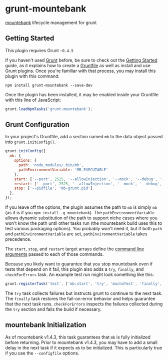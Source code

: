 # grunt-mountebank

[mountebank](http://www.mbtest.org) lifecycle management for grunt

## Getting Started

This plugin requires Grunt `~0.4.5`

If you haven't used [Grunt](http://gruntjs.com/) before, be sure to check out
the [Getting Started](http://gruntjs.com/getting-started) guide, as it explains
how to create a [Gruntfile](http://gruntjs.com/sample-gruntfile) as well as
install and use Grunt plugins. Once you're familiar with that process, you
may install this plugin with this command:

```shell
npm install grunt-mountebank --save-dev
```

Once the plugin has been installed, it may be enabled inside your Gruntfile with this line of JavaScript:

```js
grunt.loadNpmTasks('grunt-mountebank');
```

## Grunt Configuration

In your project's Gruntfile, add a section named `mb` to the data object passed into `grunt.initConfig()`.

```js
grunt.initConfig({
  mb: {
    options: {
      path: 'node_modules/.bin/mb',
      pathEnvironmentVariable: 'MB_EXECUTABLE'
    },
    start: ['--port', 2525, '--allowInjection', '--mock', '--debug', '--pidfile', 'mb-grunt.pid'],
    restart: ['--port', 2525, '--allowInjection', '--mock', '--debug', '--pidfile', 'mb-grunt.pid'],
    stop: ['--pidfile', 'mb-grunt.pid']
  },
});
```

If you leave off the options, the plugin assumes the path to `mb` is simply `mb` (as it is if you
`npm install -g mountebank`).  The `pathEnvironmentVariable` allows dynamic substitution of the
path to support niche cases where you won't know the path until other tasks run (the mountebank
build uses this to test various packaging options).  You probably won't need it, but if both
`path` and `pathEnvironmentVariable` are set, `pathEnvironmentVariable` takes precedence.

The `start`, `stop`, and `restart` target arrays define the [command
line arguments](http://www.mbtest.org/docs/commandLine) passed to each of those commands.

Because you likely want to guarantee that you stop mountebank even if tests that depend on it fail,
this plugin also adds a `try`, `finally`, and `checkForErrors` task.  An example test run might look
something like this:

```js
grunt.registerTask('test', ['mb:start', 'try', 'mochaTest', 'finally', 'mb:stop', 'checkForErrors']);
```

The `try` task collects failures but instructs grunt to continue to the next task.  The `finally` task
restores the fail-on-error behavior and helps guarantee that the next task runs.  `checkForErrors`
inspects the failures collected during the `try` section and fails the build if necessary.

## mountebank Initialization

As of mountebank v1.4.3, this task guarantees that `mb` is fully initialized before returning.
Prior to mountebank v1.4.3, you may have to add a small delay in the next task if it expects
`mb` to be initialized.  This is particularly true if you use the `--configfile` options.
